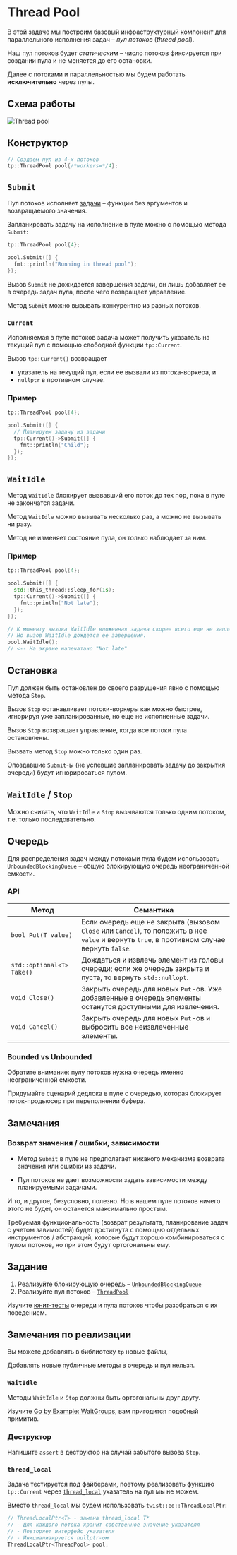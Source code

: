 # Thread Pool

В этой задаче мы построим базовый инфраструктурный компонент для параллельного исполнения задач – _пул потоков_ (_thread pool_).

Наш пул потоков будет _статическим_ – число потоков фиксируется при создании пула и не меняется до его остановки.

Далее с потоками и параллельностью мы будем работать **исключительно** через пулы.

## Схема работы

![Thread pool](images/thread_pool.png)

## Конструктор

```cpp
// Создаем пул из 4-х потоков
tp::ThreadPool pool{/*workers=*/4};
```

## `Submit`

Пул потоков исполняет [задачи](tp/task.hpp) – функции без аргументов и возвращаемого значения.

Запланировать задачу на исполнение в пуле можно с помощью метода `Submit`:

```cpp
tp::ThreadPool pool{4};

pool.Submit([] {
  fmt::println("Running in thread pool");
});
```

Вызов `Submit` не дожидается завершения задачи, он лишь добавляет ее в очередь задач пула, после чего возвращает управление.

Метод `Submit` можно вызывать конкурентно из разных потоков.

### `Current`

Исполняемая в пуле потоков задача может получить указатель на текущий пул с помощью свободной функции `tp::Current`.

Вызов `tp::Current()` возвращает
- указатель на текущий пул, если ее вызвали из потока-воркера, и
- `nullptr` в противном случае.

### Пример
```cpp
tp::ThreadPool pool{4};

pool.Submit([] {
  // Планируем задачу из задачи
  tp::Current()->Submit([] {
    fmt::println("Child");
  });
});
```

## `WaitIdle`

Метод `WaitIdle` блокирует вызвавший его поток до тех пор, пока в пуле не закончатся задачи.

Метод `WaitIdle` можно вызывать несколько раз, а можно не вызывать ни разу.

Метод не изменяет состояние пула, он только наблюдает за ним.

### Пример
```cpp
tp::ThreadPool pool{4};

pool.Submit([] {
  std::this_thread::sleep_for(1s);
  tp::Current()->Submit([] {
    fmt::println("Not late");
  });
});

// К моменту вызова WaitIdle вложенная задача скорее всего еще не запланирована.
// Но вызов WaitIdle дождется ее завершения.
pool.WaitIdle();
// <-- На экране напечатано "Not late"
```

## Остановка

Пул должен быть остановлен до своего разрушения явно с помощью метода `Stop`.

Вызов `Stop` останавливает потоки-воркеры как можно быстрее, игнорируя уже запланированные, но еще не исполненные задачи. 

Вызов `Stop` возвращает управление, когда все потоки пула остановлены.

Вызвать метод `Stop` можно только один раз. 

Опоздавшие `Submit`-ы (не успевшие запланировать задачу до закрытия очереди) будут игнорироваться пулом.

## `WaitIdle` / `Stop`

Можно считать, что `WaitIdle` и `Stop` вызываются только одним потоком, т.е. только последовательно.

## Очередь

Для распределения задач между потоками пула будем использовать `UnboundedBlockingQueue` – общую блокирующую очередь неограниченной емкости.

### API

| Метод | Семантика |
|---|---|
| `bool Put(T value)` | Если очередь еще не закрыта (вызовом `Close` или `Cancel`), то положить в нее `value` и вернуть `true`, в противном случае вернуть `false`. |
| `std::optional<T> Take()` | Дождаться и извлечь элемент из головы очереди; если же очередь закрыта и пуста, то вернуть `std::nullopt`. |
| `void Close()` | Закрыть очередь для новых `Put`-ов. Уже добавленные в очередь элементы останутся доступными для извлечения. |
| `void Cancel()` | Закрыть очередь для новых `Put`-ов и выбросить все неизвлеченные элементы.|

### Bounded vs Unbounded

Обратите внимание: пулу потоков нужна очередь именно неограниченной емкости.

Придумайте сценарий дедлока в пуле с очередью, которая блокирует поток-продьюсер при переполнении буфера.

## Замечания

### Возврат значения / ошибки, зависимости

- Метод `Submit` в пуле не предполагает никакого механизма возврата значения или ошибки из задачи.
  
- Пул потоков не дает возможности задать зависимости между планируемыми задачами.

И то, и другое, безусловно, полезно. Но в нашем пуле потоков ничего этого не будет, он останется максимально простым.

Требуемая функциональность (возврат результата, планирование задач с учетом завимостей) будет достигнута с помощью отдельных инструментов / абстракций, которые будут хорошо комбинироваться с пулом потоков, но при этом будут ортогональны ему.

## Задание

1) Реализуйте блокирующую очередь – [`UnboundedBlockingQueue`](tp/blocking_queue.hpp)
2) Реализуйте пул потоков – [`ThreadPool`](tp/thread_pool.hpp)

Изучите [юнит-тесты](tests/unit) очереди и пула потоков чтобы разобраться с их поведением.

## Замечания по реализации

Вы можете добавлять в библиотеку `tp` новые файлы,

Добавлять новые публичные методы в очередь и пул нельзя.

### `WaitIdle`

Методы `WaitIdle` и `Stop` должны быть ортогональны друг другу.

Изучите [Go by Example: WaitGroups](https://gobyexample.com/waitgroups), вам пригодится подобный примитив.

### Деструктор

Напишите `assert` в деструктор на случай забытого вызова `Stop`.

### `thread_local`

Задача тестируется под файберами, поэтому реализовать функцию `tp::Current` через [`thread_local`](https://en.cppreference.com/w/cpp/keyword/thread_local) указатель на пул мы не можем.

Вместо `thread_local` мы будем использовать `twist::ed::ThreadLocalPtr`:

```cpp
// ThreadLocalPtr<T> - замена thread_local T*
// - Для каждого потока хранит собственное значение указателя
// - Повторяет интерфейс указателя
// - Инициализируется nullptr-ом
ThreadLocalPtr<ThreadPool> pool;
```
